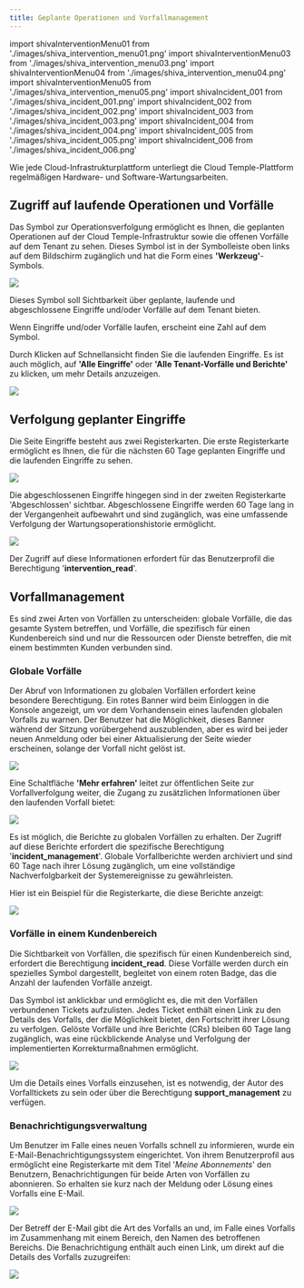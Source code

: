 ```yaml
---
title: Geplante Operationen und Vorfallmanagement
---
```

import shivaInterventionMenu01 from './images/shiva_intervention_menu01.png'
import shivaInterventionMenu03 from './images/shiva_intervention_menu03.png'
import shivaInterventionMenu04 from './images/shiva_intervention_menu04.png'
import shivaInterventionMenu05 from './images/shiva_intervention_menu05.png'
import shivaIncident_001 from './images/shiva_incident_001.png'
import shivaIncident_002 from './images/shiva_incident_002.png'
import shivaIncident_003 from './images/shiva_incident_003.png'
import shivaIncident_004 from './images/shiva_incident_004.png'
import shivaIncident_005 from './images/shiva_incident_005.png'
import shivaIncident_006 from './images/shiva_incident_006.png'

Wie jede Cloud-Infrastrukturplattform unterliegt die Cloud Temple-Plattform regelmäßigen Hardware- und Software-Wartungsarbeiten.

## Zugriff auf laufende Operationen und Vorfälle

Das Symbol zur Operationsverfolgung ermöglicht es Ihnen, die geplanten Operationen auf der Cloud Temple-Infrastruktur sowie die offenen Vorfälle auf dem Tenant zu sehen. Dieses Symbol ist in der Symbolleiste oben links auf dem Bildschirm zugänglich und hat die Form eines __'Werkzeug'__-Symbols.

<img src={shivaInterventionMenu01} />

Dieses Symbol soll Sichtbarkeit über geplante, laufende und abgeschlossene Eingriffe und/oder Vorfälle auf dem Tenant bieten.

Wenn Eingriffe und/oder Vorfälle laufen, erscheint eine Zahl auf dem Symbol.

Durch Klicken auf Schnellansicht finden Sie die laufenden Eingriffe. Es ist auch möglich, auf __'Alle Eingriffe'__ oder __'Alle Tenant-Vorfälle und Berichte'__ zu klicken, um mehr Details anzuzeigen.

<img src={shivaInterventionMenu03} />

## Verfolgung geplanter Eingriffe

Die Seite Eingriffe besteht aus zwei Registerkarten. Die erste Registerkarte ermöglicht es Ihnen, die für die nächsten 60 Tage geplanten Eingriffe und die laufenden Eingriffe zu sehen.

<img src={shivaInterventionMenu04} />

Die abgeschlossenen Eingriffe hingegen sind in der zweiten Registerkarte 'Abgeschlossen' sichtbar. Abgeschlossene Eingriffe werden 60 Tage lang in der Vergangenheit aufbewahrt und sind zugänglich, was eine umfassende Verfolgung der Wartungsoperationshistorie ermöglicht.

<img src={shivaInterventionMenu05} />

Der Zugriff auf diese Informationen erfordert für das Benutzerprofil die Berechtigung '__intervention_read__'.

## Vorfallmanagement

Es sind zwei Arten von Vorfällen zu unterscheiden: globale Vorfälle, die das gesamte System betreffen, und Vorfälle, die spezifisch für einen Kundenbereich sind und nur die Ressourcen oder Dienste betreffen, die mit einem bestimmten Kunden verbunden sind.

### Globale Vorfälle

Der Abruf von Informationen zu globalen Vorfällen erfordert keine besondere Berechtigung. Ein rotes Banner wird beim Einloggen in die Konsole angezeigt, um vor dem Vorhandensein eines laufenden globalen Vorfalls zu warnen. Der Benutzer hat die Möglichkeit, dieses Banner während der Sitzung vorübergehend auszublenden, aber es wird bei jeder neuen Anmeldung oder bei einer Aktualisierung der Seite wieder erscheinen, solange der Vorfall nicht gelöst ist.

<img src={shivaIncident_001} />

Eine Schaltfläche __'Mehr erfahren'__ leitet zur öffentlichen Seite zur Vorfallverfolgung weiter, die Zugang zu zusätzlichen Informationen über den laufenden Vorfall bietet:

<img src={shivaIncident_002} />

Es ist möglich, die Berichte zu globalen Vorfällen zu erhalten. Der Zugriff auf diese Berichte erfordert die spezifische Berechtigung '__incident_management__'. Globale Vorfallberichte werden archiviert und sind 60 Tage nach ihrer Lösung zugänglich, um eine vollständige Nachverfolgbarkeit der Systemereignisse zu gewährleisten.

Hier ist ein Beispiel für die Registerkarte, die diese Berichte anzeigt:

<img src={shivaIncident_003} />

### Vorfälle in einem Kundenbereich

Die Sichtbarkeit von Vorfällen, die spezifisch für einen Kundenbereich sind, erfordert die Berechtigung __incident_read__. Diese Vorfälle werden durch ein spezielles Symbol dargestellt, begleitet von einem roten Badge, das die Anzahl der laufenden Vorfälle anzeigt.

Das Symbol ist anklickbar und ermöglicht es, die mit den Vorfällen verbundenen Tickets aufzulisten. Jedes Ticket enthält einen Link zu den Details des Vorfalls, der die Möglichkeit bietet, den Fortschritt ihrer Lösung zu verfolgen. Gelöste Vorfälle und ihre Berichte (CRs) bleiben 60 Tage lang zugänglich, was eine rückblickende Analyse und Verfolgung der implementierten Korrekturmaßnahmen ermöglicht.

<img src={shivaIncident_004} />

Um die Details eines Vorfalls einzusehen, ist es notwendig, der Autor des Vorfalltickets zu sein oder über die Berechtigung __support_management__ zu verfügen.

### Benachrichtigungsverwaltung

Um Benutzer im Falle eines neuen Vorfalls schnell zu informieren, wurde ein E-Mail-Benachrichtigungssystem eingerichtet. Von ihrem Benutzerprofil aus ermöglicht eine Registerkarte mit dem Titel '*Meine Abonnements*' den Benutzern, Benachrichtigungen für beide Arten von Vorfällen zu abonnieren. So erhalten sie kurz nach der Meldung oder Lösung eines Vorfalls eine E-Mail.

<img src={shivaIncident_005} />

Der Betreff der E-Mail gibt die Art des Vorfalls an und, im Falle eines Vorfalls im Zusammenhang mit einem Bereich, den Namen des betroffenen Bereichs. Die Benachrichtigung enthält auch einen Link, um direkt auf die Details des Vorfalls zuzugreifen:

<img src={shivaIncident_006} />
